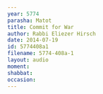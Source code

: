 ```yaml
---
year: 5774
parasha: Matot
title: Commit for War
author: Rabbi Eliezer Hirsch
date: 2014-07-19
id: 5774408a1
filename: 5774-408a-1
layout: audio
moment: 
shabbat: 
occasion: 
---
```

